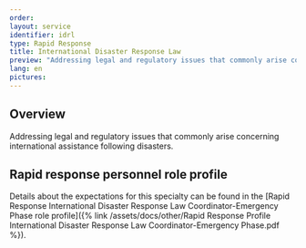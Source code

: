 ```yaml
---
order: 
layout: service
identifier: idrl
type: Rapid Response
title: International Disaster Response Law
preview: "Addressing legal and regulatory issues that commonly arise concerning international assistance following disasters."
lang: en
pictures:
---
```


## Overview

Addressing legal and regulatory issues that commonly arise concerning international assistance following disasters.

## Rapid response personnel role profile

Details about the expectations for this specialty can be found in the [Rapid Response International Disaster Response Law Coordinator-Emergency Phase role profile]({% link /assets/docs/other/Rapid Response Profile International Disaster Response Law Coordinator-Emergency Phase.pdf %}).
